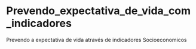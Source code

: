 # Prevendo_expectativa_de_vida_com_indicadores
Prevendo a expectativa de vida através de indicadores Socioeconomicos
